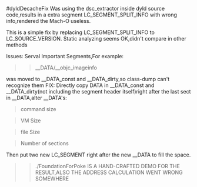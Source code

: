 #dyldDecacheFix
Was using the dsc_extractor inside dyld source code,results in a extra segment LC_SEGMENT_SPLIT_INFO with wrong info,rendered the Mach-O useless.

This is a simple fix by replacing LC_SEGMENT_SPLIT_INFO to LC_SOURCE_VERSION. Static analyzing seems OK,didn't compare in other methods

Issues:
Serval Important Segments,For example:
>>__DATA/__objc_imageinfo

was moved to __DATA_const and __DATA_dirty,so class-dump can't recognize them
FIX:
Directly copy DATA in __DATA_const and __DATA_dirty(not including the segment header itself)right after the last sect in __DATA,alter __DATA's:
>command size

>VM Size

>file Size

>Number of sections

Then put two new LC_SEGMENT right after the new __DATA to fill the space.

>>./FoundationForPoke IS A HAND-CRAFTED DEMO FOR THE RESULT,ALSO THE ADDRESS CALCULATION WENT WRONG SOMEWHERE
